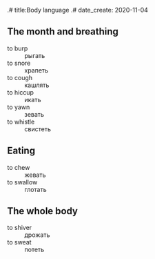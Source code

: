 .# title:Body language
.# date_create: 2020-11-04

## The month and breathing

<dl>
<dt>to burp
<dd>рыгать
<dt>to snore
<dd>храпеть
<dt>to cough
<dd>кашлять
<dt>to hiccup
<dd>икать
<dt>to yawn
<dd>зевать
<dt>to whistle
<dd>свистеть
</dl>


## Eating

<dl>
<dt>to chew
<dd>жевать
<dt>to swallow
<dd>глотать
</dl>

## The whole body

<dl>
<dt>to shiver
<dd>дрожать
<dt>to sweat
<dd>потеть
</dl>
